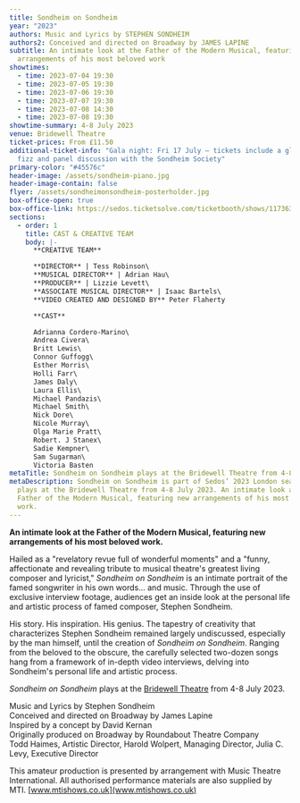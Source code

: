 ```yaml
---
title: Sondheim on Sondheim
year: "2023"
authors: Music and Lyrics by STEPHEN SONDHEIM
authors2: Conceived and directed on Broadway by JAMES LAPINE
subtitle: An intimate look at the Father of the Modern Musical, featuring new
  arrangements of his most beloved work
showtimes:
  - time: 2023-07-04 19:30
  - time: 2023-07-05 19:30
  - time: 2023-07-06 19:30
  - time: 2023-07-07 19:30
  - time: 2023-07-08 14:30
  - time: 2023-07-08 19:30
showtime-summary: 4-8 July 2023
venue: Bridewell Theatre
ticket-prices: From £11.50
additional-ticket-info: "Gala night: Fri 17 July – tickets include a glass of
  fizz and panel discussion with the Sondheim Society"
primary-color: "#45576c"
header-image: /assets/sondheim-piano.jpg
header-image-contain: false
flyer: /assets/sondheimonsondheim-posterholder.jpg
box-office-open: true
box-office-link: https://sedos.ticketsolve.com/ticketbooth/shows/1173636618
sections:
  - order: 1
    title: CAST & CREATIVE TEAM
    body: |-
      **CREATIVE TEAM**

      **DIRECTOR** | Tess Robinson\
      **MUSICAL DIRECTOR** | Adrian Hau\
      **PRODUCER** | Lizzie Levett\
      **ASSOCIATE MUSICAL DIRECTOR** | Isaac Bartels\
      **VIDEO CREATED AND DESIGNED BY** Peter Flaherty

      **CAST**

      Adrianna Cordero-Marino\
      Andrea Civera\
      Britt Lewis\
      Connor Guffogg\
      Esther Morris\
      Holli Farr\
      James Daly\
      Laura Ellis\
      Michael Pandazis\
      Michael Smith\
      Nick Dore\
      Nicole Murray\
      Olga Marie Pratt\
      Robert. J Stanex\
      Sadie Kempner\
      Sam Sugarman\
      Victoria Basten
metaTitle: Sondheim on Sondheim plays at the Bridewell Theatre from 4-8 July 2023
metaDescription: Sondheim on Sondheim is part of Sedos’ 2023 London season and
  plays at the Bridewell Theatre from 4-8 July 2023. An intimate look at the
  Father of the Modern Musical, featuring new arrangements of his most beloved
  work.
---
```

**An intimate look at the Father of the Modern Musical, featuring new arrangements of his most beloved work.**

Hailed as a "revelatory revue full of wonderful moments" and a "funny, affectionate and revealing tribute to musical theatre's greatest living composer and lyricist," *Sondheim on Sondheim* is an intimate portrait of the famed songwriter in his own words... and music. Through the use of exclusive interview footage, audiences get an inside look at the personal life and artistic process of famed composer, Stephen Sondheim.

His story. His inspiration. His genius. The tapestry of creativity that characterizes Stephen Sondheim remained largely undiscussed, especially by the man himself, until the creation of *Sondheim on Sondheim*. Ranging from the beloved to the obscure, the carefully selected two-dozen songs hang from a framework of in-depth video interviews, delving into Sondheim's personal life and artistic process.

*Sondheim on Sondheim* plays at the [Bridewell Theatre](https://sedos.co.uk/venues/bridewell) from 4-8 July 2023.

Music and Lyrics by Stephen Sondheim\
Conceived and directed on Broadway by James Lapine\
Inspired by a concept by David Kernan\
Originally produced on Broadway by Roundabout Theatre Company\
Todd Haimes, Artistic Director, Harold Wolpert, Managing Director, Julia C. Levy, Executive Director

This amateur production is presented by arrangement with Music Theatre International. All authorised performance materials are also supplied by MTI. [www.mtishows.co.uk](www.mtishows.co.uk)